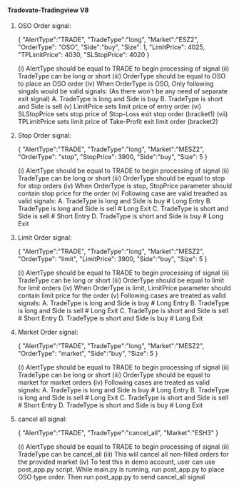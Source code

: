 #### Tradovate-Tradingview V8 ####

1. OSO Order signal:
    
    {
        "AlertType":"TRADE",
        "TradeType":"long", 
        "Market":"ESZ2",
        "OrderType": "OSO",
        "Side":"buy",
        "Size": 1,
        "LimitPrice": 4025,
        "TPLimitPrice": 4030,
        "SLStopPrice": 4020
    }

    (i)     AlertType should be equal to TRADE to begin processing of signal
    (ii)    TradeType can be long or short
    (iii)   OrderType should be equal to OSO to place an OSO order
    (iv)    When OrderType is OSO, Only following singals would be valid signals:
            (As there won't be any need of separate exit signal)
                A. TradeType is long and Side is buy
                B. TradeType is short and Side is sell
    (v)     LimitPrice sets limit price of entry order
    (vi)    SLStopPrice sets stop price of Stop-Loss exit stop order (bracket1)
    (vii)   TPLimitPrice sets limit price of Take-Profit exit limit order (bracket2)

2. Stop Order signal:
    
    { 
        "AlertType":"TRADE",
        "TradeType":"long",
        "Market":"MESZ2",
        "OrderType": "stop",
        "StopPrice": 3900,
        "Side":"buy",
        "Size": 5
    }

    (i)     AlertType should be equal to TRADE to begin processing of signal
    (ii)    TradeType can be long or short
    (iii)   OrderType should be equal to stop for stop orders
    (iv)    When OrderType is stop, StopPrice parameter should contain stop price for the order
    (v)     Following case are valid treadted as valid signals:
                A. TradeType is long and Side is buy # Long Entry
                B. TradeType is long and Side is sell # Long Exit
                C. TradeType is short and Side is sell # Short Entry
                D. TradeType is short and Side is buy # Long Exit

3. Limit Order signal:
    
    { 
        "AlertType":"TRADE",
        "TradeType":"long",
        "Market":"MESZ2",
        "OrderType": "limit",
        "LimitPrice": 3900,
        "Side":"buy",
        "Size": 5
    }

    (i)     AlertType should be equal to TRADE to begin processing of signal
    (ii)    TradeType can be long or short
    (iii)   OrderType should be equal to limit for limit orders
    (iv)    When OrderType is limit, LimitPrice parameter should contain limit price for the order
    (v)     Following cases are treated as valid signals:
                A. TradeType is long and Side is buy # Long Entry
                B. TradeType is long and Side is sell # Long Exit
                C. TradeType is short and Side is sell # Short Entry
                D. TradeType is short and Side is buy # Long Exit

4. Market Order signal:
    
    { 
        "AlertType":"TRADE",
        "TradeType":"long",
        "Market":"MESZ2",
        "OrderType": "market",
        "Side":"buy",
        "Size": 5
    }

    (i)     AlertType should be equal to TRADE to begin processing of signal
    (ii)    TradeType can be long or short
    (iii)   OrderType should be equal to market for market orders
    (iv)     Following cases are treated as valid signals:
                A. TradeType is long and Side is buy # Long Entry
                B. TradeType is long and Side is sell # Long Exit
                C. TradeType is short and Side is sell # Short Entry
                D. TradeType is short and Side is buy # Long Exit

5. cancel all signal:
    
    { 
       "AlertType":"TRADE",
      "TradeType":"cancel_all", 
      "Market":"ESH3"
    }

    (i)     AlertType should be equal to TRADE to begin processing of signal
    (ii)    TradeType can be cancel_all
    (iii)   This will cancel all non-filled orders for the provided market
    (iv)    To test this in demo account, user can use post_app.py script. While main.py is running,
            run post_app.py to place OSO type order. Then run post_app.py to send cancel_all signal






